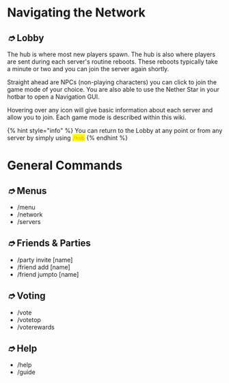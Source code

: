 
# Navigating the Network

## _➮_ Lobby

The hub is where most new players spawn. The hub is also where players are sent during each server's routine reboots. These reboots typically take a minute or two and you can join the server again shortly.

Straight ahead are NPCs (non-playing characters) you can click to join the game mode of your choice. You are also able to use the Nether Star in your hotbar to open a Navigation GUI.

Hovering over any icon will give basic information about each server and allow you to join. Each game mode is described within this wiki.

{% hint style="info" %}
You can return to the Lobby at any point or from any server by simply using <mark style="color:orange;">`/hub`</mark>
{% endhint %}

# General Commands

## _➮_ Menus

* /menu
* /network
* /servers

## _➮_ Friends & Parties

* /party invite \[name]
* /friend add \[name]
* /friend jumpto \[name]&#x20;

## _➮_ Voting

* /vote
* /votetop
* /voterewards

## _➮_ Help

* /help
* /guide